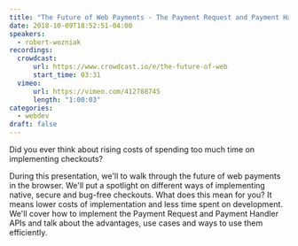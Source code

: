 ```yaml
---
title: "The Future of Web Payments - The Payment Request and Payment Handler APIs"
date: 2018-10-09T18:52:51-04:00
speakers:
  - robert-wozniak
recordings:
  crowdcast:
      url: https://www.crowdcast.io/e/the-future-of-web
      start_time: 03:31
  vimeo:
      url: https://vimeo.com/412788745
      length: "1:00:03"
categories:
  - webdev
draft: false
---
```


Did you ever think about rising costs of spending too much time on implementing checkouts?

During this presentation, we'll to walk through the future of web payments in the browser. We'll put a spotlight on different ways of implementing native, secure and bug-free checkouts. What does this mean for you? It means lower costs of implementation and less time spent on development. We'll cover how to implement the Payment Request and Payment Handler APIs and talk about the advantages, use cases and ways to use them efficiently.

